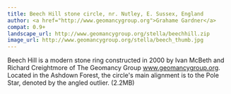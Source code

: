 ```yaml
---
title: Beech Hill stone circle, nr. Nutley, E. Sussex, England
author: <a href="http://www.geomancygroup.org">Grahame Gardner</a>
compat: 0.9+
landscape_url: http://www.geomancygroup.org/stella/beechhill.zip
image_url: http://www.geomancygroup.org/stella/beech_thumb.jpg
---
```

Beech Hill is a modern stone ring constructed in 2000 by Ivan McBeth and Richard Creightmore of The Geomancy Group <a href="http://www.geomancygroup.org/">www.geomancygroup.org</a>. Located in the Ashdown Forest, the circle's main alignment is to the Pole Star, denoted by the angled outlier. (2.2MB)